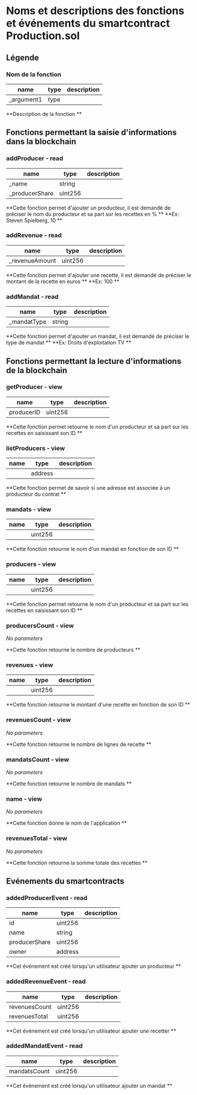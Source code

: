 # Noms et descriptions des fonctions et événements du smartcontract Production.sol



## Légende

### Nom de la fonction

| name        | type | description |
| ----------- | ---- | ----------- |
| \_argument1 | type |

**Description de la fonction **



## Fonctions permettant la saisie d'informations dans la blockchain

### addProducer - read

| name            | type    | description |
| --------------- | ------- | ----------- |
| \_name          | string  |
| \_producerShare | uint256 |

**Cette fonction permet d'ajouter un producteur, il est demandé de préciser le nom du producteur et sa part sur les recettes en % **
**Ex: Steven Spielberg, 10 **

### addRevenue - read

| name            | type    | description |
| --------------- | ------- | ----------- |
| \_revenueAmount | uint256 |

**Cette fonction permet d'ajouter une recette, il est demandé de préciser le montant de la recette en euros **
**Ex: 100 **

### addMandat - read

| name         | type   | description |
| ------------ | ------ | ----------- |
| \_mandatType | string |

**Cette fonction permet d'ajouter un mandat, il est demandé de préciser le type de mandat **
**Ex: Droits d'exploitation TV **



## Fonctions permettant la lecture d'informations de la blockchain

### getProducer - view

| name       | type    | description |
| ---------- | ------- | ----------- |
| producerID | uint256 |

**Cette fonction permet retourne le nom d'un producteur et sa part sur les recettes en saisissant son ID **

### listProducers - view

| name | type    | description |
| ---- | ------- | ----------- |
|      | address |

**Cette fonction permet de savoir si une adresse est associée à un producteur du contrat **

### mandats - view

| name | type    | description |
| ---- | ------- | ----------- |
|      | uint256 |

**Cette fonction retourne le nom d'un mandat en fonction de son ID **

### producers - view

| name | type    | description |
| ---- | ------- | ----------- |
|      | uint256 |

**Cette fonction permet retourne le nom d'un producteur et sa part sur les recettes en saisissant son ID **

### producersCount - view

_No parameters_

**Cette fonction retourne le nombre de producteurs **

### revenues - view

| name | type    | description |
| ---- | ------- | ----------- |
|      | uint256 |

**Cette fonction retourne le montant d'une recette en fonction de son ID **

### revenuesCount - view

_No parameters_

**Cette fonction retourne le nombre de lignes de recette **

### mandatsCount - view

_No parameters_

**Cette fonction retourne le nombre de mandats **

### name - view

_No parameters_

**Cette fonction donne le nom de l'application **

### revenuesTotal - view

_No parameters_

**Cette fonction retourne la somme totale des recettes **



## Evénements du smartcontracts

### addedProducerEvent - read

| name          | type    | description |
| ------------- | ------- | ----------- |
| id            | uint256 |
| name          | string  |
| producerShare | uint256 |
| owner         | address |

**Cet événement est créé lorsqu'un utilisateur ajouter un producteur **

### addedRevenueEvent - read

| name          | type    | description |
| ------------- | ------- | ----------- |
| revenuesCount | uint256 |
| revenuesTotal | uint256 |

**Cet événement est créé lorsqu'un utilisateur ajouter une recetter **

### addedMandatEvent - read

| name         | type    | description |
| ------------ | ------- | ----------- |
| mandatsCount | uint256 |

**Cet événement est créé lorsqu'un utilisateur ajouter un mandat **
